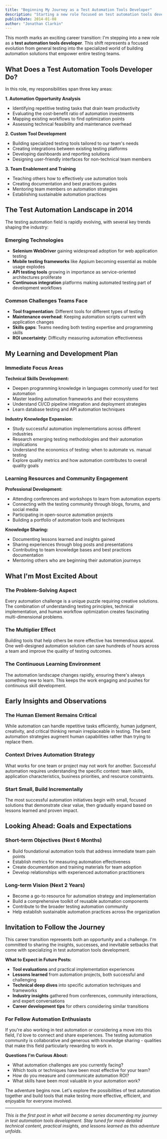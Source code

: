 ```yaml
---
title: "Beginning My Journey as a Test Automation Tools Developer"
description: "Starting a new role focused on test automation tools development. Exploring the landscape of automation opportunities, building tools to empower testing teams, and sharing insights from the beginning of this career transition."
publishDate: 2014-01-08
author: "Jonathan Clarkin"
---
```


This month marks an exciting career transition: I'm stepping into a new role as a **test automation tools developer**. This shift represents a focused evolution from general testing into the specialized world of building automation solutions that empower entire testing teams.

## What Does a Test Automation Tools Developer Do?

In this role, my responsibilities span three key areas:

**1. Automation Opportunity Analysis**
- Identifying repetitive testing tasks that drain team productivity
- Evaluating the cost-benefit ratio of automation investments
- Mapping existing workflows to find optimization points
- Assessing technical feasibility and maintenance overhead

**2. Custom Tool Development**
- Building specialized testing tools tailored to our team's needs
- Creating integrations between existing testing platforms
- Developing dashboards and reporting solutions
- Designing user-friendly interfaces for non-technical team members

**3. Team Enablement and Training**
- Teaching others how to effectively use automation tools
- Creating documentation and best practices guides
- Mentoring team members on automation strategies
- Establishing sustainable automation practices

## The Test Automation Landscape in 2014

The testing automation field is rapidly evolving, with several key trends shaping the industry:

### Emerging Technologies
- **Selenium WebDriver** gaining widespread adoption for web application testing
- **Mobile testing frameworks** like Appium becoming essential as mobile usage explodes
- **API testing tools** growing in importance as service-oriented architectures proliferate
- **Continuous integration** platforms making automated testing part of development workflows

### Common Challenges Teams Face
- **Tool fragmentation**: Different tools for different types of testing
- **Maintenance overhead**: Keeping automation scripts current with application changes
- **Skills gaps**: Teams needing both testing expertise and programming skills
- **ROI uncertainty**: Difficulty measuring automation effectiveness

## My Learning and Development Plan

### Immediate Focus Areas

**Technical Skills Development:**
- Deepen programming knowledge in languages commonly used for test automation
- Master leading automation frameworks and their ecosystems
- Understand CI/CD pipeline integration and deployment strategies
- Learn database testing and API automation techniques

**Industry Knowledge Expansion:**
- Study successful automation implementations across different industries
- Research emerging testing methodologies and their automation implications
- Understand the economics of testing: when to automate vs. manual testing
- Explore quality metrics and how automation contributes to overall quality goals

### Learning Resources and Community Engagement

**Professional Development:**
- Attending conferences and workshops to learn from automation experts
- Connecting with the testing community through blogs, forums, and social media
- Participating in open-source automation projects
- Building a portfolio of automation tools and techniques

**Knowledge Sharing:**
- Documenting lessons learned and insights gained
- Sharing experiences through blog posts and presentations
- Contributing to team knowledge bases and best practices documentation
- Mentoring others who are beginning their automation journeys

## What I'm Most Excited About

### The Problem-Solving Aspect
Every automation challenge is a unique puzzle requiring creative solutions. The combination of understanding testing principles, technical implementation, and human workflow optimization creates fascinating multi-dimensional problems.

### The Multiplier Effect
Building tools that help others be more effective has tremendous appeal. One well-designed automation solution can save hundreds of hours across a team and improve the quality of testing outcomes.

### The Continuous Learning Environment
The automation landscape changes rapidly, ensuring there's always something new to learn. This keeps the work engaging and pushes for continuous skill development.

## Early Insights and Observations

### The Human Element Remains Critical
While automation can handle repetitive tasks efficiently, human judgment, creativity, and critical thinking remain irreplaceable in testing. The best automation strategies augment human capabilities rather than trying to replace them.

### Context Drives Automation Strategy
What works for one team or project may not work for another. Successful automation requires understanding the specific context: team skills, application characteristics, business priorities, and resource constraints.

### Start Small, Build Incrementally
The most successful automation initiatives begin with small, focused solutions that demonstrate clear value, then gradually expand based on lessons learned and proven impact.

## Looking Ahead: Goals and Expectations

### Short-term Objectives (Next 6 Months)
- Build foundational automation tools that address immediate team pain points
- Establish metrics for measuring automation effectiveness
- Create documentation and training materials for team adoption
- Develop relationships with experienced automation practitioners

### Long-term Vision (Next 2 Years)
- Become a go-to resource for automation strategy and implementation
- Build a comprehensive toolkit of reusable automation components
- Contribute to the broader testing automation community
- Help establish sustainable automation practices across the organization

## Invitation to Follow the Journey

This career transition represents both an opportunity and a challenge. I'm committed to sharing the insights, successes, and inevitable setbacks that come with specializing in test automation tools development.

**What to Expect in Future Posts:**
- **Tool evaluations** and practical implementation experiences
- **Lessons learned** from automation projects, both successful and challenging
- **Technical deep dives** into specific automation techniques and frameworks
- **Industry insights** gathered from conferences, community interactions, and expert conversations
- **Career development tips** for others considering similar transitions

### For Fellow Automation Enthusiasts

If you're also working in test automation or considering a move into this field, I'd love to connect and share experiences. The testing automation community is collaborative and generous with knowledge sharing - qualities that make this field particularly rewarding to work in.

**Questions I'm Curious About:**
- What automation challenges are you currently facing?
- Which tools or techniques have been most effective for your team?
- How do you measure and communicate automation ROI?
- What skills have been most valuable in your automation work?

The adventure begins now. Let's explore the possibilities of test automation together and build tools that make testing more effective, efficient, and enjoyable for everyone involved.

---

*This is the first post in what will become a series documenting my journey in test automation tools development. Stay tuned for more detailed technical content, practical insights, and lessons learned as this adventure unfolds.* 